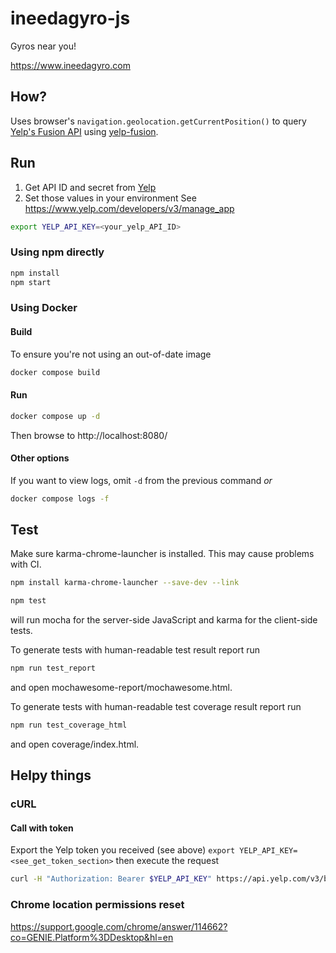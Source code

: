 # ineedagyro-js

Gyros near you!

https://www.ineedagyro.com

## How?

Uses browser's `navigation.geolocation.getCurrentPosition()` to query [Yelp's Fusion API](https://www.yelp.com/developers/documentation/v3/business_search) using [yelp-fusion](https://github.com/Yelp/yelp-fusion).

## Run

1. Get API ID and secret from [Yelp](https://www.yelp.com/developers/v3/manage_app)
1. Set those values in your environment
   See https://www.yelp.com/developers/v3/manage_app

```bash
export YELP_API_KEY=<your_yelp_API_ID>
```

### Using npm directly

```bash
npm install
npm start
```

### Using Docker

#### Build

To ensure you're not using an out-of-date image

```bash
docker compose build
```

#### Run

```bash
docker compose up -d
```

Then browse to http://localhost:8080/

#### Other options

If you want to view logs, omit `-d` from the previous command _or_

```bash
docker compose logs -f
```

## Test

Make sure karma-chrome-launcher is installed. This may cause problems with CI.

```bash
npm install karma-chrome-launcher --save-dev --link
```

```bash
npm test
```

will run mocha for the server-side JavaScript and karma for the client-side tests.

To generate tests with human-readable test result report run

```bash
npm run test_report
```

and open mochawesome-report/mochawesome.html.

To generate tests with human-readable test coverage result report run

```bash
npm run test_coverage_html
```

and open coverage/index.html.

## Helpy things

### cURL

#### Call with token

Export the Yelp token you received (see above)
`export YELP_API_KEY=<see_get_token_section>`
then execute the request

```bash
curl -H "Authorization: Bearer $YELP_API_KEY" https://api.yelp.com/v3/businesses/search?location=48226&term=gyro
```

### Chrome location permissions reset

https://support.google.com/chrome/answer/114662?co=GENIE.Platform%3DDesktop&hl=en
